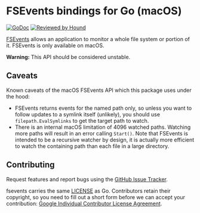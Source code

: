 # FSEvents bindings for Go (macOS)

[![GoDoc](https://godoc.org/github.com/fsnotify/fsevents?status.svg)](https://godoc.org/github.com/fsnotify/fsevents) [![Reviewed by Hound](https://img.shields.io/badge/Reviewed_by-Hound-8E64B0.svg)](https://houndci.com)

[FSEvents](https://developer.apple.com/library/mac/documentation/Darwin/Reference/FSEvents_Ref/) allows an application to monitor a whole file system or portion of it. FSEvents is only available on macOS.

**Warning:** This API should be considered unstable.

## Caveats

Known caveats of the macOS FSEvents API which this package uses under the hood:

 - FSEvents returns events for the named path only, so unless you want to follow updates to a symlink itself (unlikely), you should use `filepath.EvalSymlinks` to get the target path to watch.
 - There is an internal macOS limitation of 4096 watched paths. Watching more paths will result in an error calling `Start()`. Note that FSEvents is intended to be a recursive watcher by design, it is actually more efficient to watch the containing path than each file in a large directory.

## Contributing

Request features and report bugs using the [GitHub Issue Tracker](https://github.com/fsnotify/fsevents/issues).

fsevents carries the same [LICENSE](https://github.com/fsnotify/fsevents/blob/master/LICENSE) as Go. Contributors retain their copyright, so you need to fill out a short form before we can accept your contribution: [Google Individual Contributor License Agreement](https://developers.google.com/open-source/cla/individual).
